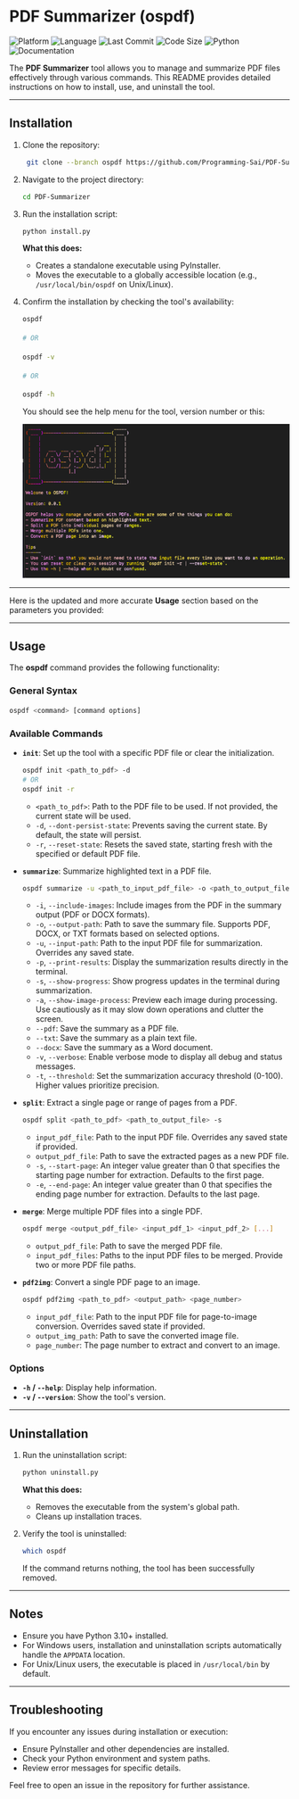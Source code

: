 # PDF Summarizer (ospdf)

![Platform](https://img.shields.io/badge/platform-%20Windows%2C%20Linux%2C%20macOS-blue) ![Language](https://img.shields.io/badge/language-Python-blue) ![Last Commit](https://img.shields.io/github/last-commit/Programming-Sai/PDF-Summarizer) ![Code Size](https://img.shields.io/github/languages/code-size/Programming-Sai/PDF-Summarizer) ![Python](https://img.shields.io/badge/python-%3E%3D%203.6-green) ![Documentation](https://img.shields.io/badge/Docs-%20Yes-brightgreen)

The **PDF Summarizer** tool allows you to manage and summarize PDF files effectively through various commands. This README provides detailed instructions on how to install, use, and uninstall the tool.

---

## Installation

1. Clone the repository:

   ```bash
    git clone --branch ospdf https://github.com/Programming-Sai/PDF-Summarizer.git
   ```

2. Navigate to the project directory:

   ```bash
   cd PDF-Summarizer
   ```

3. Run the installation script:

   ```bash
   python install.py
   ```

   **What this does:**

   - Creates a standalone executable using PyInstaller.
   - Moves the executable to a globally accessible location (e.g., `/usr/local/bin/ospdf` on Unix/Linux).

4. Confirm the installation by checking the tool's availability:

   ```bash
   ospdf

   # OR

   ospdf -v

   # OR

   ospdf -h
   ```

   You should see the help menu for the tool, version number or this:

   ![Home](/Home.png)

---

Here is the updated and more accurate **Usage** section based on the parameters you provided:

---

## Usage

The **ospdf** command provides the following functionality:

### General Syntax

```bash
ospdf <command> [command options]
```

### Available Commands

- **`init`**: Set up the tool with a specific PDF file or clear the initialization.

  ```bash
  ospdf init <path_to_pdf> -d
  # OR
  ospdf init -r
  ```

  - `<path_to_pdf>`: Path to the PDF file to be used. If not provided, the current state will be used.
  - `-d`, `--dont-persist-state`: Prevents saving the current state. By default, the state will persist.
  - `-r`, `--reset-state`: Resets the saved state, starting fresh with the specified or default PDF file.

- **`summarize`**: Summarize highlighted text in a PDF file.

  ```bash
  ospdf summarize -u <path_to_input_pdf_file> -o <path_to_output_file> -i -p -a -s --pdf --docx --txt -v -t
  ```

  - `-i`, `--include-images`: Include images from the PDF in the summary output (PDF or DOCX formats).
  - `-o`, `--output-path`: Path to save the summary file. Supports PDF, DOCX, or TXT formats based on selected options.
  - `-u`, `--input-path`: Path to the input PDF file for summarization. Overrides any saved state.
  - `-p`, `--print-results`: Display the summarization results directly in the terminal.
  - `-s`, `--show-progress`: Show progress updates in the terminal during summarization.
  - `-a`, `--show-image-process`: Preview each image during processing. Use cautiously as it may slow down operations and clutter the screen.
  - `--pdf`: Save the summary as a PDF file.
  - `--txt`: Save the summary as a plain text file.
  - `--docx`: Save the summary as a Word document.
  - `-v`, `--verbose`: Enable verbose mode to display all debug and status messages.
  - `-t`, `--threshold`: Set the summarization accuracy threshold (0-100). Higher values prioritize precision.

- **`split`**: Extract a single page or range of pages from a PDF.

  ```bash
  ospdf split <path_to_pdf> <path_to_output_file> -s
  ```

  - `input_pdf_file`: Path to the input PDF file. Overrides any saved state if provided.
  - `output_pdf_file`: Path to save the extracted pages as a new PDF file.
  - `-s`, `--start-page`: An integer value greater than 0 that specifies the starting page number for extraction. Defaults to the first page.
  - `-e`, `--end-page`: An integer value greater than 0 that specifies the ending page number for extraction. Defaults to the last page.

- **`merge`**: Merge multiple PDF files into a single PDF.

  ```bash
  ospdf merge <output_pdf_file> <input_pdf_1> <input_pdf_2> [...]
  ```

  - `output_pdf_file`: Path to save the merged PDF file.
  - `input_pdf_files`: Paths to the input PDF files to be merged. Provide two or more PDF file paths.

- **`pdf2img`**: Convert a single PDF page to an image.

  ```bash
  ospdf pdf2img <path_to_pdf> <output_path> <page_number>
  ```

  - `input_pdf_file`: Path to the input PDF file for page-to-image conversion. Overrides saved state if provided.
  - `output_img_path`: Path to save the converted image file.
  - `page_number`: The page number to extract and convert to an image.

### Options

- **`-h` / `--help`**: Display help information.
- **`-v` / `--version`**: Show the tool's version.

---

## Uninstallation

1. Run the uninstallation script:

   ```bash
   python uninstall.py
   ```

   **What this does:**

   - Removes the executable from the system's global path.
   - Cleans up installation traces.

2. Verify the tool is uninstalled:
   ```bash
   which ospdf
   ```
   If the command returns nothing, the tool has been successfully removed.

---

## Notes

- Ensure you have Python 3.10+ installed.
- For Windows users, installation and uninstallation scripts automatically handle the `APPDATA` location.
- For Unix/Linux users, the executable is placed in `/usr/local/bin` by default.

---

## Troubleshooting

If you encounter any issues during installation or execution:

- Ensure PyInstaller and other dependencies are installed.
- Check your Python environment and system paths.
- Review error messages for specific details.

Feel free to open an issue in the repository for further assistance.
